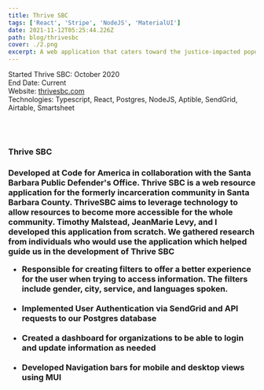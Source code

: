 ```yaml
---
title: Thrive SBC
tags: ['React', 'Stripe', 'NodeJS', 'MaterialUI']
date: 2021-11-12T05:25:44.226Z
path: blog/thrivesbc
cover: ./2.png
excerpt: A web application that caters toward the justice-impacted population
---
```


Started Thrive SBC: October 2020
</br>
End Date: Current
</br>
Website: [thrivesbc.com](https://www.thrivesbc.com/) </br>
Technologies: Typescript, React, Postgres, NodeJS, Aptible, SendGrid, Airtable, Smartsheet

</br>
</br>
<h3>Thrive SBC<h3>
Developed at Code for America in collaboration with the Santa Barbara Public Defender's Office. Thrive SBC is a web resource application for the formerly incarceration community in Santa Barbara County. ThriveSBC aims to leverage technology to allow resources to become more accessible for the whole community. Timothy Malstead, JeanMarie Levy, and I developed this application from scratch. We gathered research from individuals who would use the application which helped guide us in the development of Thrive SBC

</br>

<ul>
<li>
Responsible for creating filters to offer a better experience for the user when trying to access information. The filters include gender, city, service, and languages spoken.
</li>
</br>

<li>
Implemented User Authentication via SendGrid and API requests to our Postgres database
</li>
</br>
<li>
Created a dashboard for organizations to be able to login and update information as needed
</li>
</br>
<li>
Developed Navigation bars for mobile and desktop views using MUI
</li>
</ul>
